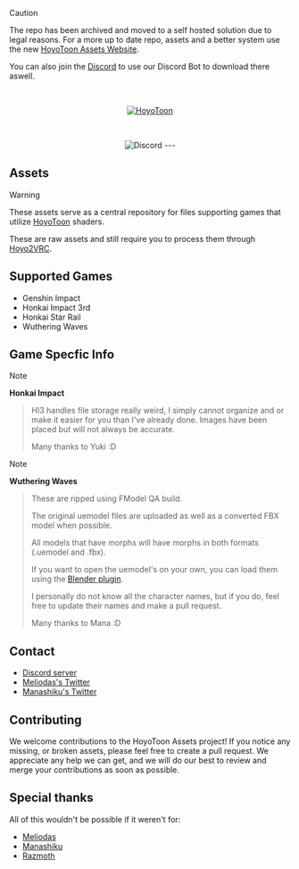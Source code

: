 
> [!CAUTION]
> The repo has been archived and moved to a self hosted solution due to legal reasons. For a more up to date repo, assets and a better system use the new [HoyoToon Assets Website](https://assets.hoyotoon.com/s/assets).
>
> You can also join the [Discord](https://discord.gg/hoyotoon) to use our Discord Bot to download there aswell.


<br>
<p align="center">
    <a href="https://assets.hoyotoon.com/s/assets"><img src="https://github.com/user-attachments/assets/59985984-7abd-47d8-9955-3e00454ea1a2" alt="HoyoToon"/></a>
</p><br>

<p align="center">
    <img alt="Discord" src="https://img.shields.io/discord/1129811149416824934?style=for-the-badge"
</p>
---

## Assets

> [!WARNING]
> These assets serve as a central repository for files supporting games that utilize [HoyoToon](https://github.com/Melioli/HoyoToon) shaders.
>
> These are raw assets and still require you to process them through [Hoyo2VRC](https://github.com/Melioli/Hoyo2VRC).

## Supported Games

- Genshin Impact
- Honkai Impact 3rd
- Honkai Star Rail
- Wuthering Waves

## Game Specfic Info

> [!NOTE]
 **Honkai Impact**
>
> HI3 handles file storage really weird, I simply cannot organize and or make it easier for you than I've already done. Images have been placed but will not always be accurate.
>
> Many thanks to Yuki :D

> [!NOTE]
**Wuthering Waves**
>
> These are ripped using FModel QA build.
>
> The original uemodel files are uploaded as well as a converted FBX model when possible.
>
> All models that have morphs will have morphs in both formats (.uemodel and .fbx).
>
> If you want to open the uemodel's on your own, you can load them using the [Blender plugin](https://github.com/halfuwu/UEFormat).
>
> I personally do not know all the character names, but if you do, feel free to update their names and make a pull request.
>
> Many thanks to Mana :D

## Contact

- [Discord server](https://discord.gg/hoyotoon)
- [Meliodas's Twitter](https://twitter.com/Meliodas7DL)
- [Manashiku's Twitter](https://twitter.com/Manashiku)

## Contributing

We welcome contributions to the HoyoToon Assets project! If you notice any missing, or broken assets, please feel free to create a pull request. We appreciate any help we can get, and we will do our best to review and merge your contributions as soon as possible.

## Special thanks

All of this wouldn't be possible if it weren't for:

- [Meliodas](https://github.com/Melioli)
- [Manashiku](https://github.com/Manashiku)
- [Razmoth](https://github.com/Razmoth)
